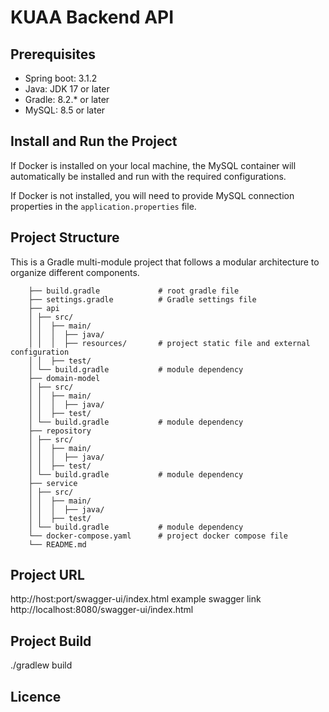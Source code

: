 # KUAA Backend API


## Prerequisites

- Spring boot: 3.1.2
- Java: JDK 17 or later
- Gradle: 8.2.* or later
- MySQL: 8.5 or later

## Install and Run the Project
If Docker is installed on your local machine, the MySQL container will automatically be installed and run with the required configurations.

If Docker is not installed, you will need to provide MySQL connection properties in the `application.properties` file.

## Project Structure
This is a Gradle multi-module project that follows a modular architecture to organize different components.


        ├── build.gradle             # root gradle file
        ├── settings.gradle          # Gradle settings file
        ├── api
        │ ├── src/
        │ │  ├── main/
        │ │  │  ├── java/
        │ │  │  ├── resources/       # project static file and external configuration
        │ │  ├── test/
        │ └── build.gradle           # module dependency
        ├── domain-model
        │ ├── src/
        │ │  ├── main/
        │ │  │  ├── java/
        │ │  ├── test/
        │ └── build.gradle           # module dependency
        ├── repository
        │ ├── src/
        │ │  ├── main/
        │ │  │  ├── java/
        │ │  ├── test/
        │ └── build.gradle           # module dependency
        ├── service
        │ ├── src/
        │ │  ├── main/
        │ │  │  ├── java/
        │ │  ├── test/
        │ └── build.gradle           # module dependency
        └── docker-compose.yaml      # project docker compose file
        └── README.md

## Project URL
http://host:port/swagger-ui/index.html
example swagger link
http://localhost:8080/swagger-ui/index.html


## Project Build
./gradlew build

## Licence

